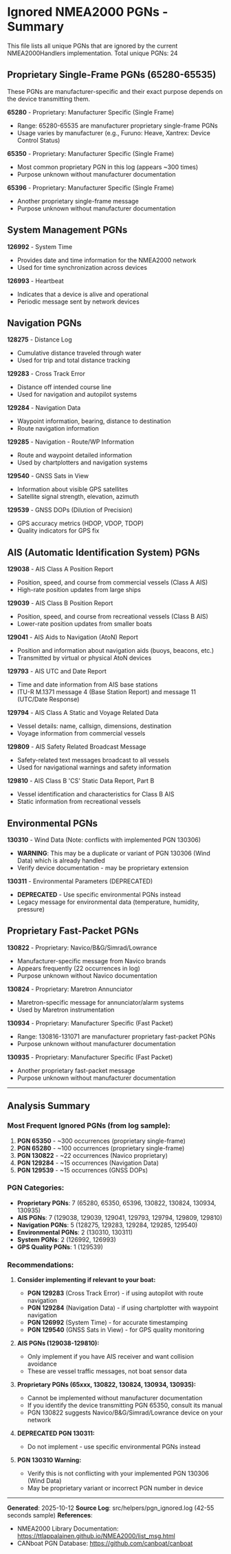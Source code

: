# Ignored NMEA2000 PGNs - Summary

This file lists all unique PGNs that are ignored by the current NMEA2000Handlers implementation.
Total unique PGNs: 24

## Proprietary Single-Frame PGNs (65280-65535)

These PGNs are manufacturer-specific and their exact purpose depends on the device transmitting them.

**65280** - Proprietary: Manufacturer Specific (Single Frame)
- Range: 65280-65535 are manufacturer proprietary single-frame PGNs
- Usage varies by manufacturer (e.g., Furuno: Heave, Xantrex: Device Control Status)

**65350** - Proprietary: Manufacturer Specific (Single Frame)
- Most common proprietary PGN in this log (appears ~300 times)
- Purpose unknown without manufacturer documentation

**65396** - Proprietary: Manufacturer Specific (Single Frame)
- Another proprietary single-frame message
- Purpose unknown without manufacturer documentation

## System Management PGNs

**126992** - System Time
- Provides date and time information for the NMEA2000 network
- Used for time synchronization across devices

**126993** - Heartbeat
- Indicates that a device is alive and operational
- Periodic message sent by network devices

## Navigation PGNs

**128275** - Distance Log
- Cumulative distance traveled through water
- Used for trip and total distance tracking

**129283** - Cross Track Error
- Distance off intended course line
- Used for navigation and autopilot systems

**129284** - Navigation Data
- Waypoint information, bearing, distance to destination
- Route navigation information

**129285** - Navigation - Route/WP Information
- Route and waypoint detailed information
- Used by chartplotters and navigation systems

**129540** - GNSS Sats in View
- Information about visible GPS satellites
- Satellite signal strength, elevation, azimuth

**129539** - GNSS DOPs (Dilution of Precision)
- GPS accuracy metrics (HDOP, VDOP, TDOP)
- Quality indicators for GPS fix

## AIS (Automatic Identification System) PGNs

**129038** - AIS Class A Position Report
- Position, speed, and course from commercial vessels (Class A AIS)
- High-rate position updates from large ships

**129039** - AIS Class B Position Report
- Position, speed, and course from recreational vessels (Class B AIS)
- Lower-rate position updates from smaller boats

**129041** - AIS Aids to Navigation (AtoN) Report
- Position and information about navigation aids (buoys, beacons, etc.)
- Transmitted by virtual or physical AtoN devices

**129793** - AIS UTC and Date Report
- Time and date information from AIS base stations
- ITU-R M.1371 message 4 (Base Station Report) and message 11 (UTC/Date Response)

**129794** - AIS Class A Static and Voyage Related Data
- Vessel details: name, callsign, dimensions, destination
- Voyage information from commercial vessels

**129809** - AIS Safety Related Broadcast Message
- Safety-related text messages broadcast to all vessels
- Used for navigational warnings and safety information

**129810** - AIS Class B 'CS' Static Data Report, Part B
- Vessel identification and characteristics for Class B AIS
- Static information from recreational vessels

## Environmental PGNs

**130310** - Wind Data (Note: conflicts with implemented PGN 130306)
- **WARNING**: This may be a duplicate or variant of PGN 130306 (Wind Data) which is already handled
- Verify device documentation - may be proprietary extension

**130311** - Environmental Parameters (DEPRECATED)
- **DEPRECATED** - Use specific environmental PGNs instead
- Legacy message for environmental data (temperature, humidity, pressure)

## Proprietary Fast-Packet PGNs

**130822** - Proprietary: Navico/B&G/Simrad/Lowrance
- Manufacturer-specific message from Navico brands
- Appears frequently (22 occurrences in log)
- Purpose unknown without Navico documentation

**130824** - Proprietary: Maretron Annunciator
- Maretron-specific message for annunciator/alarm systems
- Used by Maretron instrumentation

**130934** - Proprietary: Manufacturer Specific (Fast Packet)
- Range: 130816-131071 are manufacturer proprietary fast-packet PGNs
- Purpose unknown without manufacturer documentation

**130935** - Proprietary: Manufacturer Specific (Fast Packet)
- Another proprietary fast-packet message
- Purpose unknown without manufacturer documentation

---

## Analysis Summary

### Most Frequent Ignored PGNs (from log sample):
1. **PGN 65350** - ~300 occurrences (proprietary single-frame)
2. **PGN 65280** - ~100 occurrences (proprietary single-frame)
3. **PGN 130822** - ~22 occurrences (Navico proprietary)
4. **PGN 129284** - ~15 occurrences (Navigation Data)
5. **PGN 129539** - ~15 occurrences (GNSS DOPs)

### PGN Categories:
- **Proprietary PGNs**: 7 (65280, 65350, 65396, 130822, 130824, 130934, 130935)
- **AIS PGNs**: 7 (129038, 129039, 129041, 129793, 129794, 129809, 129810)
- **Navigation PGNs**: 5 (128275, 129283, 129284, 129285, 129540)
- **Environmental PGNs**: 2 (130310, 130311)
- **System PGNs**: 2 (126992, 126993)
- **GPS Quality PGNs**: 1 (129539)

### Recommendations:

1. **Consider implementing if relevant to your boat:**
   - **PGN 129283** (Cross Track Error) - if using autopilot with route navigation
   - **PGN 129284** (Navigation Data) - if using chartplotter with waypoint navigation
   - **PGN 126992** (System Time) - for accurate timestamping
   - **PGN 129540** (GNSS Sats in View) - for GPS quality monitoring

2. **AIS PGNs (129038-129810):**
   - Only implement if you have AIS receiver and want collision avoidance
   - These are vessel traffic messages, not boat sensor data

3. **Proprietary PGNs (65xxx, 130822, 130824, 130934, 130935):**
   - Cannot be implemented without manufacturer documentation
   - If you identify the device transmitting PGN 65350, consult its manual
   - PGN 130822 suggests Navico/B&G/Simrad/Lowrance device on your network

4. **DEPRECATED PGN 130311:**
   - Do not implement - use specific environmental PGNs instead

5. **PGN 130310 Warning:**
   - Verify this is not conflicting with your implemented PGN 130306 (Wind Data)
   - May be proprietary variant or incorrect PGN number in device

---

**Generated**: 2025-10-12
**Source Log**: src/helpers/pgn_ignored.log (42-55 seconds sample)
**References**:
- NMEA2000 Library Documentation: https://ttlappalainen.github.io/NMEA2000/list_msg.html
- CANboat PGN Database: https://github.com/canboat/canboat
